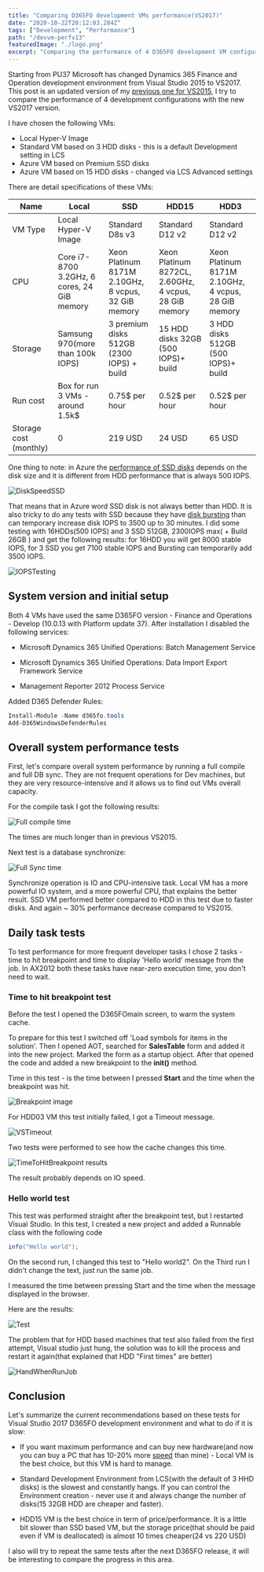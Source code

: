 ```yaml
---
title: "Comparing D365FO development VMs performance(VS2017)"
date: "2020-10-22T20:12:03.284Z"
tags: ["Development", "Performance"]
path: "/devvm-perfv13"
featuredImage: "./logo.png"
excerpt: "Comparing the performance of 4 D365FO development VM configurations with Visual studio 2017"
---
```


Starting from PU37 Microsoft has changed Dynamics 365 Finance and Operation development environment from Visual Studio 2015 to VS2017. This post is an updated version of my [previous one for VS2015](https://denistrunin.com/devvm-perfv10/), I try to compare the performance of 4 development configurations with the new VS2017 version.

I have chosen the following VMs:

- Local Hyper-V Image
- Standard VM based on 3 HDD disks - this is a default Development setting in LCS
- Azure VM based on Premium SSD disks
- Azure VM based on 15 HDD disks - changed via LCS Advanced settings

There are detail specifications of these VMs:

| Name                   | Local                                       | SSD                                                 | HDD15                                                 | HDD3                                                |
| ---------------------- | ------------------------------------------- | --------------------------------------------------- | ----------------------------------------------------- | --------------------------------------------------- |
| VM Type                | Local Hyper-V Image                         | Standard D8s v3                                     | Standard D12 v2                                       | Standard D12 v2                                     |
| CPU                    | Core i7-8700 3.2GHz, 6 cores, 24 GiB memory | Xeon Platinum 8171M 2.10GHz, 8 vcpus, 32 GiB memory | Xeon Platinum 8272CL, 2.60GHz, 4 vcpus, 28 GiB memory | Xeon Platinum 8171M 2.10GHz, 4 vcpus, 28 GiB memory |
| Storage                | Samsung 970(more than 100k IOPS)            | 3 premium disks 512GB (2300 IOPS) + build           | 15 HDD disks 32GB (500 IOPS)+ build                   | 3 HDD disks 512GB (500 IOPS)+ build                 |
| Run cost               | Box for run 3 VMs - around 1.5k$            | 0.75$ per hour                                      | 0.52$ per hour                                        | 0.52$ per hour                                      |
| Storage cost (monthly) | 0                                           | 219 USD                                             | 24 USD                                                | 65 USD                                              |

One thing to note: in Azure the [performance of SSD disks](https://docs.microsoft.com/en-us/azure/virtual-machines/disks-types#disk-size-1) depends on the disk size and it is different from HDD performance that is always 500 IOPS.

![DiskSpeedSSD](DiskSpeedSSD.png)

That means that in Azure word SSD disk is not always better than HDD. It is also tricky to do any tests with SSD because they have [disk bursting](https://docs.microsoft.com/en-us/azure/virtual-machines/linux/disk-bursting) than can temporary increase disk IOPS to 3500 up to 30 minutes.
I did some testing with 16HDDs(500 IOPS) and 3 SSD 512GB, 2300IOPS max( + Build 26GB ) and get the following results: for 16HDD you will get 8000 stable IOPS, for 3 SSD you get 7100 stable IOPS and Bursting can temporarily add 3500 IOPS.

![IOPSTesting](IOPSTesting.png)

## System version and initial setup

Both 4 VMs have used the same D365FO version - Finance and Operations - Develop (10.0.13 with Platform update 37). After installation I disabled the following services:

- Microsoft Dynamics 365 Unified Operations: Batch Management Service

- Microsoft Dynamics 365 Unified Operations: Data Import Export Framework Service

- Management Reporter 2012 Process Service

Added D365 Defender Rules:

```powershell
Install-Module -Name d365fo.tools
Add-D365WindowsDefenderRules
```

## Overall system performance tests

First, let's compare overall system performance by running a full compile and full DB sync. They are not frequent operations for Dev machines, but they are very resource-intensive and it allows us to find out VMs overall capacity.

For the compile task I got the following results:

![Full compile time](FullCompileTime.png)

The times are much longer than in previous VS2015.

Next test is a database synchronize:

![Full Sync time](FullSyncTime.png)

Synchronize operation is IO and CPU-intensive task. Local VM has a more powerful IO system, and a more powerful CPU, that explains the better result. SSD VM performed better compared to HDD in this test due to faster disks. And again ~ 30% performance decrease compared to VS2015.

## Daily task tests

To test performance for more frequent developer tasks I chose 2 tasks - time to hit breakpoint and time to display 'Hello world' message from the job. In AX2012 both these tasks have near-zero execution time, you don't need to wait.

### Time to hit breakpoint test

Before the test I opened the D365FOmain screen, to warm the system cache.

To prepare for this test I switched off 'Load symbols for items in the solution'. Then I opened AOT, searched for **SalesTable** form and added it into the new project. Marked the form as a startup object. After that opened the code and added a new breakpoint to the **init()** method.

Time in this test - is the time between I pressed **Start** and the time when the breakpoint was hit.

![Breakpoint image](HitTheBreakpoint.jpg)

For HDD03 VM this test initially failed, I got a Timeout message.

![VSTimeout](VSTimeout.png)

Two tests were performed to see how the cache changes this time.

![TimeToHitBreakpoint results](TimeToHitBreakpoint.png)

The result probably depends on IO speed.

### Hello world test

This test was performed straight after the breakpoint test, but I restarted Visual Studio. In this test, I created a new project and added a Runnable class with the following code

```csharp
info("Hello world");  
```

On the second run, I changed this test to "Hello world2". On the Third run I didn't change the text, just run the same job.

I measured the time between pressing Start and the time when the message displayed in the browser.

Here are the results:

![Test](HelloWorldTest.png)

The problem that for HDD based machines that test also failed from the first attempt, Visual studio just hung, the solution was to kill the process and restart it again(that explained that HDD "First times" are better)

![HandWhenRunJob](HandWhenRunJob.png)

## Conclusion

Let's summarize the current recommendations based on these tests for Visual Studio 2017 D365FO development environment and what to do if it is slow:

- If you want maximum performance and can buy new hardware(and now you can buy a PC that has 10-20% more [speed](https://www.cpubenchmark.net/singleThread.html) than mine) - Local VM is the best choice, but this VM is hard to manage.

- Standard Development Environment from LCS(with the default of 3 HHD disks) is the slowest and constantly hangs. If you can control the Environment creation - never use it and always change the number of disks(15 32GB HDD are cheaper and faster).

- HDD15 VM is the best choice in term of price/performance. It is a little bit slower than SSD based VM, but the storage price(that should be paid even if VM is deallocated) is almost 10 times cheaper(24 vs 220 USD)

I also will try to repeat the same tests after the next D365FO release, it will be interesting to compare the progress in this area.
